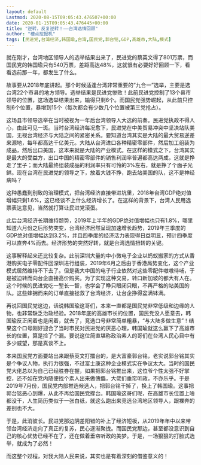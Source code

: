 ```yaml
---
layout: default
Lastmod: 2020-08-15T09:05:43.476507+00:00
date: 2020-01-15T09:05:43.476445+00:00
title: "逆转，反复逆转！——台湾选情回顾"
author: "槽点挖掘机"
tags: [民进党,台湾经济,韩国瑜,台湾,国民党,郭台铭,GDP,高雄市,大陆,模式]
---
```


就在刚才，台湾地区领导人的选举结果出来了，民进党的蔡英文得了801万票，而国民党的韩国瑜只有540万票，差距高达48%，这就很有必要好好回顾一下，看看选前那一年，都发生了什么。

故事要从2018年底讲起。那个时候适逢台湾非常重要的“九合一”选举，主要是选台湾22个市县的地方领导。选举结果是民进党惨败！此前民进党控制了13个县市领导的位置，这场选举结果出来，输得只剩6个。而国民党强势崛起，从此前只控制6个位置，暴增到15个（每次都会有少数几个位置被第三党抢占）。

这场县市领导选举在当时被视为一年后台湾领导人大选的前奏。民进党执政不得人心，由此可见一斑。当时台湾经济每况愈下，民进党在中美贸易冲突中坚决站队美国，无视台湾经济与大陆之间的紧密关系。要知道台湾其实是大陆的最大贸易逆差来源地，每年都高达千亿美元。大陆从台湾进口各种精密零部件，然后加工组装为成品，然后出口美国，这本来就是大陆的产业模式。在这样的模式之下，台湾其实是最大的受益方，出口中国的精密零部件的销售利润率普遍都高达两成，这就是挣走了里子；而大陆最终组装成品的利润率只有可怜的3%左右，就是挣了个面子光鲜。现在台湾在民进党的领导之下，放着大钱不挣，跑去站美国的队，这不是神经病吗？

这种愚蠢到别致的治理模式，把台湾经济直接带进坑里，2018年台湾GDP绝对值增幅只剩1.6%，这已经谈不上什么经济增长了。在这样的背景下，台湾人民用选票表达意见，当然就打算让民进党滚蛋。

此后台湾经济长期维持颓势，2019年上半年的GDP绝对值增幅也只有1.8%，哪里知道六月份之后形势突变，台湾经济居然呈现加速增长趋势，2019年三季度的GDP绝对值增幅达到3.2%，并且四季度的经济活力表现得日益明显，预计四季度可以直奔4%而去。经济形势的突然好转，就是台湾选情扭转的关键。

这事解释起来还比较复杂。此前深圳大量的中小微电子企业以蚂蚁搬家的方式从香港购买电子零配件回深圳进行组装，2019年6月之后由于香港局势变化，这个产业模式居然维持不下去了。但是我大中国的电子行业依然对这些零配件嗷嗷待哺，于是被迫转而向台企直接高价购买。为了实现这种交易，转口新加坡的都大有人在。这个时候的民进党吃一堑长一智，也学会了睁只眼闭只眼，不再严格的站美国的队。这些蜂拥而来的订单直接拯救了台湾经济，让台企挣得盆满钵满。

再说回国民党这边，话说韩国瑜这哥们，本来一直都是国民党非常低级和边缘的人物，也非常缺乏治政经验。2018年底的高雄市长的位置，国民党没人愿意去，韩国瑜反正闲着也是闲着，就去了，竞选口号非常简单粗暴，“与大陆多做生意”！结果这个口号刚好迎合了当时市民对民进党的厌恶心理，韩国瑜就这么赢下了高雄市长的位置，算是捡了个漏。要说这位简直堪称政治素人的哥们在台湾人民心目中有多少威望，那是真谈不上。  

本来国民党方面要站出来跟蔡英文打擂台的，是大富豪郭台铭，老实说郭台铭其实是个争议人物，执行力很强，不过富士康这种企业模式实在争议太大。当时的国民党大佬总以为自己已经胜券在握，如果把郭台铭推出来，这位爷个性太强不好掌控，还不如在党内随便找个素人出来做傀儡，大佬们垂帘听政，不亦乐乎。于是2019年7月份，国民党内部推选候选人，把郭台铭干掉了，换上了韩国瑜。这事把郭台铭恶心到爆，从此不再给国民党撑台。韩国瑜这哥们呢，在高雄市长位置上啥都没干，人生简历类似于一张白纸，就这么跑出来竞选台湾地区领导人，跟裸奔的差别也不大。

于是，此消彼长。民进党那边阴差阳错的补上了经济短板，从2019年年中以来带领台湾经济走向了真正的复苏，民心逐渐聚拢。而国民党那边，甚至都没意识到自己的核心优势已经不在了，还在做着垂帘听政的美梦。于是，一场狠狠的打脸式选举，就成为了必然！

而这整个过程，对我大陆人民来说，其实也是有着深刻的借鉴意义的！
